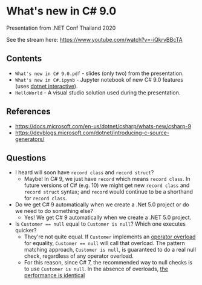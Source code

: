 # What's new in C# 9.0

Presentation from .NET Conf Thailand 2020

See the stream here: https://www.youtube.com/watch?v=-iQkrvBBcTA

## Contents

- `What's new in C# 9.0.pdf` - slides (only two) from the presentation.
- `What's new in C#.ipynb` - Jupyter notebook of new C# 9.0 features (uses [dotnet interactive](https://github.com/dotnet/interactive)).
- `HelloWorld` - A visual studio solution used during the presentation.

## References

- https://docs.microsoft.com/en-us/dotnet/csharp/whats-new/csharp-9
- https://devblogs.microsoft.com/dotnet/introducing-c-source-generators/

## Questions

- I heard will soon have `record class` and `record struct`?
  - Maybe! In C# 9, we just have `record` which means `record class`. In future versions of C# (e.g. 10) we might get new `record class` and `record struct` syntax; and `record` would continue to be a shorthand for `record class`.
- Do we get C# 9 automatically when we create a .Net 5.0 project or do we need to do something else?
  - Yes! We get C# 9 automatically when we create a .NET 5.0 project.
- Is `Customer == null` equal to `Customer is null`? Which one executes quicker?
  - They're not quite equal. If `Customer` implements an [operator overload](https://docs.microsoft.com/en-us/dotnet/csharp/language-reference/operators/operator-overloading) for equality, `Customer == null` will call that overload. The pattern matching approach, `Customer is null`, is guaranteed to do a real null check, regardless of any operator overload.
  - For this reason, since C# 7, the recommended way to null checks is to use `Customer is null`. In the absence of overloads, [the performance is identical](https://sharplab.io/#v2:EYLgtghgzgLgpgJwDQxASwDYB8CwAoAAQGYACAgJhIGESBvfExs0ggRgDYTgB7bjEgHIBXDBgCiARyEQMUABRsADCW4BKEgF4AfCs0aSAOxEYA3AybnGxMhy69+w0QAUIMeAgMLWytZp3cSNChDYzM8AF8gA)
